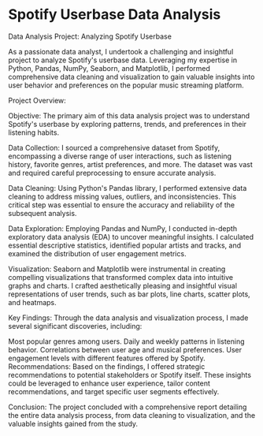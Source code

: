 # Spotify Userbase Data Analysis

Data Analysis Project: Analyzing Spotify Userbase

As a passionate data analyst, I undertook a challenging and insightful project to analyze Spotify's userbase data. Leveraging my expertise in Python, Pandas, NumPy, Seaborn, and Matplotlib, I performed comprehensive data cleaning and visualization to gain valuable insights into user behavior and preferences on the popular music streaming platform.

Project Overview:

Objective: The primary aim of this data analysis project was to understand Spotify's userbase by exploring patterns, trends, and preferences in their listening habits.

Data Collection: I sourced a comprehensive dataset from Spotify, encompassing a diverse range of user interactions, such as listening history, favorite genres, artist preferences, and more. The dataset was vast and required careful preprocessing to ensure accurate analysis.

Data Cleaning: Using Python's Pandas library, I performed extensive data cleaning to address missing values, outliers, and inconsistencies. This critical step was essential to ensure the accuracy and reliability of the subsequent analysis.

Data Exploration: Employing Pandas and NumPy, I conducted in-depth exploratory data analysis (EDA) to uncover meaningful insights. I calculated essential descriptive statistics, identified popular artists and tracks, and examined the distribution of user engagement metrics.

Visualization: Seaborn and Matplotlib were instrumental in creating compelling visualizations that transformed complex data into intuitive graphs and charts. I crafted aesthetically pleasing and insightful visual representations of user trends, such as bar plots, line charts, scatter plots, and heatmaps.

Key Findings: Through the data analysis and visualization process, I made several significant discoveries, including:

Most popular genres among users.
Daily and weekly patterns in listening behavior.
Correlations between user age and musical preferences.
User engagement levels with different features offered by Spotify.
Recommendations: Based on the findings, I offered strategic recommendations to potential stakeholders or Spotify itself. These insights could be leveraged to enhance user experience, tailor content recommendations, and target specific user segments effectively.

Conclusion: The project concluded with a comprehensive report detailing the entire data analysis process, from data cleaning to visualization, and the valuable insights gained from the study.
